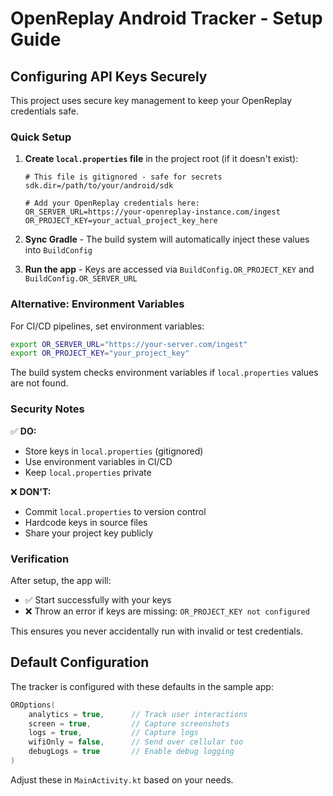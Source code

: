# OpenReplay Android Tracker - Setup Guide

## Configuring API Keys Securely

This project uses secure key management to keep your OpenReplay credentials safe.

### Quick Setup

1. **Create `local.properties` file** in the project root (if it doesn't exist):
   ```properties
   # This file is gitignored - safe for secrets
   sdk.dir=/path/to/your/android/sdk
   
   # Add your OpenReplay credentials here:
   OR_SERVER_URL=https://your-openreplay-instance.com/ingest
   OR_PROJECT_KEY=your_actual_project_key_here
   ```

2. **Sync Gradle** - The build system will automatically inject these values into `BuildConfig`

3. **Run the app** - Keys are accessed via `BuildConfig.OR_PROJECT_KEY` and `BuildConfig.OR_SERVER_URL`

### Alternative: Environment Variables

For CI/CD pipelines, set environment variables:

```bash
export OR_SERVER_URL="https://your-server.com/ingest"
export OR_PROJECT_KEY="your_project_key"
```

The build system checks environment variables if `local.properties` values are not found.

### Security Notes

✅ **DO:**
- Store keys in `local.properties` (gitignored)
- Use environment variables in CI/CD
- Keep `local.properties` private

❌ **DON'T:**
- Commit `local.properties` to version control
- Hardcode keys in source files
- Share your project key publicly

### Verification

After setup, the app will:
- ✅ Start successfully with your keys
- ❌ Throw an error if keys are missing: `OR_PROJECT_KEY not configured`

This ensures you never accidentally run with invalid or test credentials.

## Default Configuration

The tracker is configured with these defaults in the sample app:

```kotlin
OROptions(
    analytics = true,      // Track user interactions
    screen = true,         // Capture screenshots
    logs = true,           // Capture logs
    wifiOnly = false,      // Send over cellular too
    debugLogs = true       // Enable debug logging
)
```

Adjust these in `MainActivity.kt` based on your needs.
